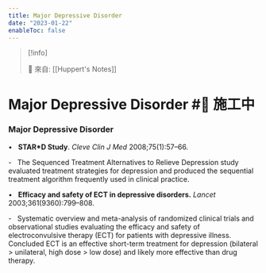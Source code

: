 ```yaml
---
title: Major Depressive Disorder
date: "2023-01-22"
enableToc: false
---
```


> [!info]
>
> 🌱 來自: [[Huppert's Notes]]

# Major Depressive Disorder #🚧 施工中

### Major Depressive Disorder

•   **STAR\*D Study**. *Cleve Clin J Med* 2008;75(1):57–66.

-   The Sequenced Treatment Alternatives to Relieve Depression study evaluated treatment strategies for depression and produced the sequential treatment algorithm frequently used in clinical practice.

•   **Efficacy and safety of ECT in depressive disorders.** *Lancet* 2003;361(9360):799–808.

-   Systematic overview and meta-analysis of randomized clinical trials and observational studies evaluating the efficacy and safety of electroconvulsive therapy (ECT) for patients with depressive illness. Concluded ECT is an effective short-term treatment for depression (bilateral > unilateral, high dose > low dose) and likely more effective than drug therapy.

